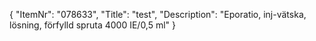 {
  "ItemNr": "078633",
  "Title": "test",
  "Description": "Eporatio, inj-vätska, lösning, förfylld spruta 4000 IE/0,5 ml"
}